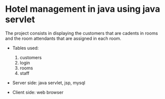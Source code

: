# Hotel management in java using java servlet

The project consists in displaying the customers that are cadents in rooms and the room attendants that are assigned in each room.<br/>
- Tables used:
  1. customers
  2. login
  3. rooms
  4. staff

- Server side: java servlet, jsp, mysql
- Client side: web browser
